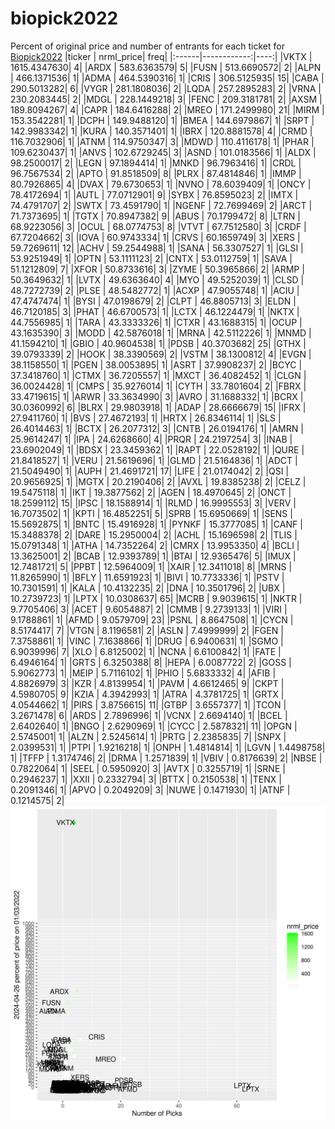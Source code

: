 # biopick2022
Percent of original price and number of entrants for each ticket for [Biopick2022](https://twitter.com/hashtag/Biopick2022)
|ticker |   nrml_price| freq|
|:------|------------:|----:|
|VKTX   | 1615.4347630|    4|
|ARDX   |  583.6363579|    5|
|FUSN   |  513.6690572|    2|
|ALPN   |  466.1371536|    1|
|ADMA   |  464.5390316|    1|
|CRIS   |  306.5125935|   15|
|CABA   |  290.5013282|    6|
|VYGR   |  281.1808036|    2|
|LQDA   |  257.2895283|    2|
|VRNA   |  230.2083445|    2|
|MDGL   |  228.1449218|    3|
|FENC   |  209.3181781|    2|
|AXSM   |  189.8094267|    4|
|CAPR   |  184.6416288|    2|
|MREO   |  171.2499980|   21|
|MIRM   |  153.3542281|    1|
|DCPH   |  149.9488120|    1|
|BMEA   |  144.6979867|    1|
|SRPT   |  142.9983342|    1|
|KURA   |  140.3571401|    1|
|IBRX   |  120.8881578|    4|
|CRMD   |  116.7032906|    1|
|ATNM   |  114.9750347|    3|
|MDWD   |  110.4116178|    1|
|PHAR   |  109.6230437|    1|
|ANVS   |  102.6729245|    3|
|ASND   |  101.0183566|    1|
|ALDX   |   98.2500017|    2|
|LEGN   |   97.1894414|    1|
|MNKD   |   96.7963416|    1|
|CRDL   |   96.7567534|    2|
|APTO   |   91.8518509|    8|
|PLRX   |   87.4814846|    1|
|IMMP   |   80.7926865|    4|
|DVAX   |   79.6730653|    1|
|NVNO   |   78.6039409|    1|
|ONCY   |   78.4172694|    1|
|AUTL   |   77.0712901|    9|
|SYBX   |   76.8595023|    2|
|IMTX   |   74.4791707|    2|
|SWTX   |   73.4591790|    1|
|NGENF  |   72.7699469|    2|
|ARCT   |   71.7373695|    1|
|TGTX   |   70.8947382|    9|
|ABUS   |   70.1799472|    8|
|LTRN   |   68.9223056|    3|
|OCUL   |   68.0774753|    8|
|VTVT   |   67.7512580|    3|
|CRDF   |   67.7204662|    3|
|IOVA   |   60.9743334|    1|
|CRVS   |   60.1659749|    3|
|XERS   |   59.7269611|   12|
|ACHV   |   59.2544988|    1|
|SANA   |   56.3307527|    1|
|GLSI   |   53.9251949|    1|
|OPTN   |   53.1111123|    2|
|CNTX   |   53.0112759|    1|
|SAVA   |   51.1212809|    7|
|XFOR   |   50.8733616|    3|
|ZYME   |   50.3965866|    2|
|ARMP   |   50.3649632|    1|
|LVTX   |   49.6363640|    4|
|MYO    |   49.5252039|    1|
|CLSD   |   48.7272739|    2|
|PLSE   |   48.5482772|    1|
|ACXP   |   47.9055748|    1|
|ACIU   |   47.4747474|    1|
|BYSI   |   47.0198679|    2|
|CLPT   |   46.8805713|    3|
|ELDN   |   46.7120185|    3|
|PHAT   |   46.6700573|    1|
|LCTX   |   46.1224479|    1|
|NKTX   |   44.7556985|    1|
|TARA   |   43.3333326|    1|
|CTXR   |   43.1688315|    1|
|OCUP   |   43.1635390|    3|
|MODD   |   42.5876018|    1|
|MRNA   |   42.5112226|    1|
|MNMD   |   41.1594210|    1|
|GBIO   |   40.9604538|    1|
|PDSB   |   40.3703682|   25|
|GTHX   |   39.0793339|    2|
|HOOK   |   38.3390569|    2|
|VSTM   |   38.1300812|    4|
|EVGN   |   38.1158550|    1|
|PGEN   |   38.0053895|    1|
|ASRT   |   37.9908237|    2|
|BCYC   |   37.3418760|    1|
|CTMX   |   36.7205557|    1|
|MXCT   |   36.4082452|    1|
|CLGN   |   36.0024428|    1|
|CMPS   |   35.9276014|    1|
|CYTH   |   33.7801604|    2|
|FBRX   |   33.4719615|    1|
|ARWR   |   33.3634990|    3|
|AVRO   |   31.1688332|    1|
|BCRX   |   30.0360992|    6|
|BLRX   |   29.9803918|    1|
|ADAP   |   28.6666679|   15|
|IFRX   |   27.9411760|    1|
|BVS    |   27.4672193|    1|
|HRTX   |   26.8346114|    1|
|SLS    |   26.4014463|    1|
|BCTX   |   26.2077312|    3|
|CNTB   |   26.0194176|    1|
|AMRN   |   25.9614247|    1|
|IPA    |   24.6268660|    4|
|PRQR   |   24.2197254|    3|
|INAB   |   23.6902049|    1|
|BDSX   |   23.3459362|    1|
|RAPT   |   22.0528192|    1|
|QURE   |   21.8418527|    1|
|VERU   |   21.5619696|    1|
|GLMD   |   21.5164836|    1|
|ADCT   |   21.5049490|    1|
|AUPH   |   21.4691721|   17|
|LIFE   |   21.0174042|    2|
|QSI    |   20.9656925|    1|
|MGTX   |   20.2190406|    2|
|AVXL   |   19.8385238|    2|
|CELZ   |   19.5475118|    1|
|IKT    |   19.3877562|    2|
|AGEN   |   18.4970645|    2|
|ONCT   |   18.2599112|   15|
|IPSC   |   18.1588914|    1|
|RLMD   |   16.9995553|    3|
|VERV   |   16.7073502|    1|
|KPTI   |   16.4852251|    5|
|SPRB   |   15.6950669|    1|
|SENS   |   15.5692875|    1|
|BNTC   |   15.4916928|    1|
|PYNKF  |   15.3777085|    1|
|CANF   |   15.3488378|    2|
|DARE   |   15.2950004|    2|
|ACHL   |   15.1696598|    2|
|TLIS   |   15.0791348|    1|
|ATHA   |   14.7352264|    2|
|CMRX   |   13.9953350|    4|
|BCLI   |   13.3625001|    2|
|BCAB   |   12.9393789|    1|
|BTAI   |   12.9365476|    5|
|IMUX   |   12.7481721|    5|
|PPBT   |   12.5964009|    1|
|XAIR   |   12.3411018|    8|
|MRNS   |   11.8265990|    1|
|BFLY   |   11.6591923|    1|
|BIVI   |   10.7733336|    1|
|PSTV   |   10.7301591|    1|
|KALA   |   10.4132235|    2|
|DNA    |   10.3501796|    2|
|UBX    |   10.2739723|    1|
|LPTX   |   10.0308637|   65|
|MCRB   |    9.9039615|    1|
|NKTR   |    9.7705406|    3|
|ACET   |    9.6054887|    2|
|CMMB   |    9.2739133|    1|
|VIRI   |    9.1788861|    1|
|AFMD   |    9.0579709|   23|
|PSNL   |    8.8647508|    1|
|CYCN   |    8.5174417|    7|
|VTGN   |    8.1196581|    2|
|ASLN   |    7.4999999|    2|
|FGEN   |    7.3758861|    1|
|VINC   |    7.1638866|    1|
|DRUG   |    6.9400631|    1|
|SGMO   |    6.9039996|    7|
|XLO    |    6.8125002|    1|
|NCNA   |    6.6100842|    1|
|FATE   |    6.4946164|    1|
|GRTS   |    6.3250388|    8|
|HEPA   |    6.0087722|    2|
|GOSS   |    5.9062773|    1|
|MEIP   |    5.7116102|    1|
|PHIO   |    5.6833332|    4|
|AFIB   |    4.8826979|    3|
|KZR    |    4.8139954|    1|
|PAVM   |    4.6612465|    9|
|CKPT   |    4.5980705|    9|
|KZIA   |    4.3942993|    1|
|ATRA   |    4.3781725|    1|
|GRTX   |    4.0544662|    1|
|PIRS   |    3.8756615|   11|
|GTBP   |    3.6557377|    1|
|TCON   |    3.2671478|    6|
|ARDS   |    2.7896996|    1|
|VCNX   |    2.6694140|    1|
|BCEL   |    2.6402640|    1|
|BNGO   |    2.6290969|    1|
|CYCC   |    2.5878321|   11|
|OPGN   |    2.5745001|    1|
|ALZN   |    2.5245614|    1|
|PRTG   |    2.2385835|    7|
|SNPX   |    2.0399531|    1|
|PTPI   |    1.9216218|    1|
|ONPH   |    1.4814814|    1|
|LGVN   |    1.4498758|    1|
|TFFP   |    1.3174746|    2|
|DRMA   |    1.2571839|    1|
|VBIV   |    0.8176639|    2|
|NBSE   |    0.7822064|    1|
|SEEL   |    0.5950920|    3|
|AVTX   |    0.3255719|    1|
|SRNE   |    0.2946237|    1|
|XXII   |    0.2332794|    3|
|BTTX   |    0.2150538|    1|
|TENX   |    0.2091346|    1|
|APVO   |    0.2049209|    3|
|NUWE   |    0.1471930|    1|
|ATNF   |    0.1214575|    2|
![retvspicks](biopicks.png?raw=true)
